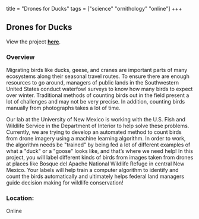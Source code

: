title = "Drones for Ducks"
tags = ["science" "ornithology" "online"]
+++

## Drones for Ducks

View the project [**here**](https://www.zooniverse.org/projects/rowan-aspire/drones-for-ducks).

### Overview

Migrating birds like ducks, geese, and cranes are important parts of many ecosystems along their seasonal travel routes. To ensure there are enough resources to go around, managers of public lands in the Southwestern United States conduct waterfowl surveys to know how many birds to expect over winter. Traditional methods of counting birds out in the field present a lot of challenges and may not be very precise. In addition, counting birds manually from photographs takes a lot of time.

Our lab at the University of New Mexico is working with the U.S. Fish and Wildlife Service in the Department of Interior to help solve these problems. Currently, we are trying to develop an automated method to count birds from drone imagery using a machine learning algorithm. In order to work, the algorithm needs be "trained" by being fed a lot of different examples of what a "duck" or a "goose" looks like, and that’s where we need help! In this project, you will label different kinds of birds from images taken from drones at places like Bosque del Apache National Wildlife Refuge in central New Mexico. Your labels will help train a computer algorithm to identify and count the birds automatically and ultimately helps federal land managers guide decision making for wildlife conservation!

### Location:
Online
